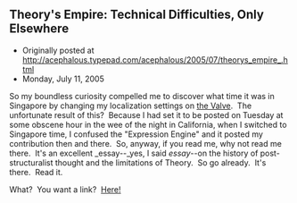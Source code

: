 ## Theory's Empire: Technical Difficulties, Only Elsewhere

 * Originally posted at http://acephalous.typepad.com/acephalous/2005/07/theorys_empire_.html
 * Monday, July 11, 2005



So my boundless curiosity compelled me to discover what time it was in Singapore by changing my localization settings on [the Valve](http://www.thevalve.go/org/).  The unfortunate result of this?  Because I had set it to be posted on Tuesday at some obscene hour in the wee of the night in California, when I switched to Singapore time, I confused the "Expression Engine" and it posted my contribution then and there.  So, anyway, if you read me, why not read me there.  It's an excellent _essay--_yes, I said _essay_--on the history of post-structuralist thought and the limitations of Theory.  So go already.  It's there.  Read it.  

What?  You want a link?  [Here!](http://www.thevalve.org/go/valve/article/theorys\_empire\_ersatz\_theoretical\_ecumenicalism\_criticism\_qua\_criticism/)

		
